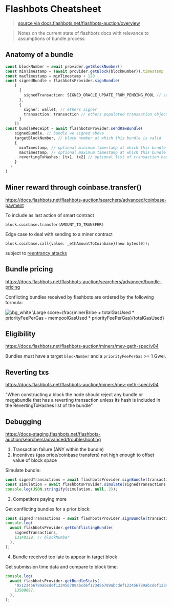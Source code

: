 # Flashbots Cheatsheet

> [source via docs.flashbots.net/flashbots-auction/overview](https://docs.flashbots.net/flashbots-auction/overview)

> Notes on the current state of flashbots docs with relevance to assumptions of bundle process.

## Anatomy of a bundle

```ts
const blockNumber = await provider.getBlockNumber()
const minTimestamp = (await provider.getBlock(blockNumber)).timestamp
const maxTimestamp = minTimestamp + 120
const signedBundle = flashbotsProvider.signBundle(
    [
      {
        signedTransaction: SIGNED_ORACLE_UPDATE_FROM_PENDING_POOL // serialized signed transaction hex
      },
      {
        signer: wallet, // ethers signer
        transaction: transaction // ethers populated transaction object
      }
    ])
const bundleReceipt = await flashbotsProvider.sendRawBundle(
    signedBundle, // bundle we signed above
    targetBlockNumber, // block number at which this bundle is valid
    {
      minTimestamp, // optional minimum timestamp at which this bundle is valid (inclusive)
      maxTimestamp, // optional maximum timestamp at which this bundle is valid (inclusive)
      revertingTxHashes: [tx1, tx2] // optional list of transaction hashes allowed to revert. Without specifying here, any revert invalidates the entire bundle.
    }
  )
)
```

## Miner reward through coinbase.transfer()

https://docs.flashbots.net/flashbots-auction/searchers/advanced/coinbase-payment

To include as last action of smart contract

```solidity
block.coinbase.transfer(AMOUNT_TO_TRANSFER)

```

Edge case to deal with sending to a miner contract

```solidity
block.coinbase.call{value: _ethAmountToCoinbase}(new bytes(0));
```

subject to [reentrancy attacks](https://medium.com/coinmonks/protect-your-solidity-smart-contracts-from-reentrancy-attacks-9972c3af7c21)

## Bundle pricing

https://docs.flashbots.net/flashbots-auction/searchers/advanced/bundle-pricing

Conflicting bundles received by flashbots are ordered by the following formula:

![\bg_white \Large score=\frac{minerBribe + totalGasUsed * priorityFeePerGas - mempoolGasUsed * priorityFeePerGas}{totalGasUsed}](https://latex.codecogs.com/png.latex?\bg_white&space;\Large&space;score=\frac{minerBribe&space;+&space;totalGasUsed&space;*&space;priorityFeePerGas&space;-&space;mempoolGasUsed&space;*&space;priorityFeePerGas}{totalGasUsed})

## Eligibility

https://docs.flashbots.net/flashbots-auction/miners/mev-geth-spec/v04

Bundles must have a target `blockNumber` and a `priorityFeePerGas` >= 1 Gwei.

## Reverting txs

https://docs.flashbots.net/flashbots-auction/miners/mev-geth-spec/v04

"When constructing a block the node should reject any bundle or megabundle that has a reverting transaction unless its hash is included in the RevertingTxHashes list of the bundle"

## Debugging

https://docs-staging.flashbots.net/flashbots-auction/searchers/advanced/troubleshooting

1. Transaction failure (ANY within the bundle)
2. Incentives (gas price/coinbase transfers) not high enough to offset value of block space

Simulate bundle:

```ts
const signedTransactions = await flashbotsProvider.signBundle(transactionBundle);
const simulation = await flashbotsProvider.simulate(signedTransactions, targetBlockNumber, targetBlockNumber + 1);
console.log(JSON.stringify(simulation, null, 2));
```

3. Competitors paying more

Get conflicting bundles for a prior block:

```ts
const signedTransactions = await flashbotsProvider.signBundle(transactionBundle);
console.log(
  await flashbotsProvider.getConflictingBundle(
    signedTransactions,
    13140328, // blockNumber
  ),
);
```

4. Bundle received too late to appear in target block

Get submission time data and compare to block time:

```ts
console.log(
  await flashbotsProvider.getBundleStats(
    '0x123456789abcdef123456789abcdef123456789abcdef123456789abcdef1234',
    13509887,
  ),
);
```
